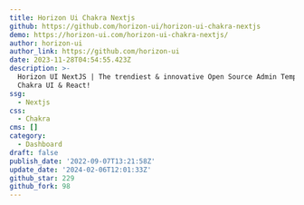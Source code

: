 ```yaml
---
title: Horizon Ui Chakra Nextjs
github: https://github.com/horizon-ui/horizon-ui-chakra-nextjs
demo: https://horizon-ui.com/horizon-ui-chakra-nextjs/
author: horizon-ui
author_link: https://github.com/horizon-ui
date: 2023-11-28T04:54:55.423Z
description: >-
  Horizon UI NextJS | The trendiest & innovative Open Source Admin Template for
  Chakra UI & React!
ssg:
  - Nextjs
css:
  - Chakra
cms: []
category:
  - Dashboard
draft: false
publish_date: '2022-09-07T13:21:58Z'
update_date: '2024-02-06T12:01:33Z'
github_star: 229
github_fork: 98
---
```


